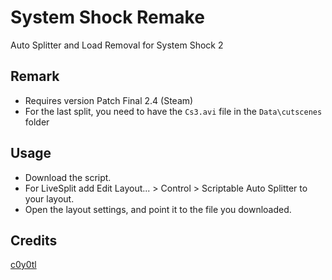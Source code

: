 # System Shock Remake
Auto Splitter and Load Removal for System Shock 2
## Remark
* Requires version Patch Final 2.4 (Steam)
* For the last split, you need to have the `Cs3.avi` file in the `Data\cutscenes` folder 
## Usage
* Download the script.
* For LiveSplit add Edit Layout... > Control > Scriptable Auto Splitter to your layout.
* Open the layout settings, and point it to the file you downloaded.
## Credits
[c0y0tl](https://www.twitch.tv/c0y0tl)
